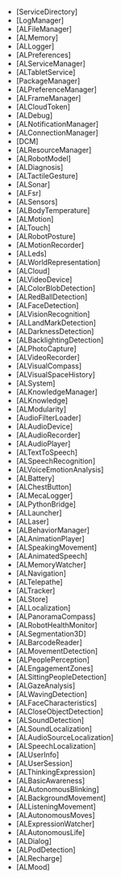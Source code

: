 - [ServiceDirectory]
- [LogManager]
- [ALFileManager]
- [ALMemory]
- [ALLogger]
- [ALPreferences]
- [ALServiceManager]
- [ALTabletService]
- [PackageManager]
- [ALPreferenceManager]
- [ALFrameManager]
- [ALCloudToken]
- [ALDebug]
- [ALNotificationManager]
- [ALConnectionManager]
- [DCM]
- [ALResourceManager]
- [ALRobotModel]
- [ALDiagnosis]
- [ALTactileGesture]
- [ALSonar]
- [ALFsr]
- [ALSensors]
- [ALBodyTemperature]
- [ALMotion]
- [ALTouch]
- [ALRobotPosture]
- [ALMotionRecorder]
- [ALLeds]
- [ALWorldRepresentation]
- [ALCloud]
- [ALVideoDevice]
- [ALColorBlobDetection]
- [ALRedBallDetection]
- [ALFaceDetection]
- [ALVisionRecognition]
- [ALLandMarkDetection]
- [ALDarknessDetection]
- [ALBacklightingDetection]
- [ALPhotoCapture]
- [ALVideoRecorder]
- [ALVisualCompass]
- [ALVisualSpaceHistory]
- [ALSystem]
- [ALKnowledgeManager]
- [ALKnowledge]
- [ALModularity]
- [AudioFilterLoader]
- [ALAudioDevice]
- [ALAudioRecorder]
- [ALAudioPlayer]
- [ALTextToSpeech]
- [ALSpeechRecognition]
- [ALVoiceEmotionAnalysis]
- [ALBattery]
- [ALChestButton]
- [ALMecaLogger]
- [ALPythonBridge]
- [ALLauncher]
- [ALLaser]
- [ALBehaviorManager]
- [ALAnimationPlayer]
- [ALSpeakingMovement]
- [ALAnimatedSpeech]
- [ALMemoryWatcher]
- [ALNavigation]
- [ALTelepathe]
- [ALTracker]
- [ALStore]
- [ALLocalization]
- [ALPanoramaCompass]
- [ALRobotHealthMonitor]
- [ALSegmentation3D]
- [ALBarcodeReader]
- [ALMovementDetection]
- [ALPeoplePerception]
- [ALEngagementZones]
- [ALSittingPeopleDetection]
- [ALGazeAnalysis]
- [ALWavingDetection]
- [ALFaceCharacteristics]
- [ALCloseObjectDetection]
- [ALSoundDetection]
- [ALSoundLocalization]
- [ALAudioSourceLocalization]
- [ALSpeechLocalization]
- [ALUserInfo]
- [ALUserSession]
- [ALThinkingExpression]
- [ALBasicAwareness]
- [ALAutonomousBlinking]
- [ALBackgroundMovement]
- [ALListeningMovement]
- [ALAutonomousMoves]
- [ALExpressionWatcher]
- [ALAutonomousLife]
- [ALDialog]
- [ALPodDetection]
- [ALRecharge]
- [ALMood]
